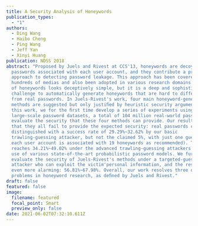 ```yaml
---
title: A Security Analysis of Honeywords
publication_types:
  - "1"
authors:
  - Ding Wang
  - Haibo Cheng
  - Ping Wang
  - Jeff Yan
  - Xinyi Huang
publication: NDSS 2018
abstract: "Proposed by Juels and Rivest at CCS'13, honeywords are decoy
  passwords associated with each user account, and they contribute a promising
  approach to detecting password leakage. This approach has been covered by
  hundreds of medias and also been adopted in various research domains. The idea
  of honeywords looks deceptively simple, but it is a deep and sophisticated
  challenge to automatically generate honeywords that are hard to differentiate
  from real passwords. In Juels-Rivest's work, four main honeyword-generation
  methods are suggested but only justiﬁed by heuristic security arguments. In
  this work, we for the ﬁrst time develop a series of experiments using 10
  large-scale password datasets, a total of 104 million real-world passwords, to
  evaluate the security that these four methods can provide. Our results reveal
  that they all fail to provide the expected security: real passwords can be
  distinguished with a success rate of 29.29%~32.62% by our basic
  trawling-guessing attacker, but not the claimed 5%, with just one guess (when
  each user account is associated with 19 honeywords as recommended). This ﬁgure
  reaches 34.21%~49.02% under the advanced trawling-guessing attackers who make
  use of various state-of-the-art probabilistic password models. We further
  evaluate the security of Juels-Rivest's methods under a targeted-guessing
  attacker who can exploit the victim'personal information, and the results are
  even more alarming: 56.81%~67.98%. Overall, our work resolves three open
  problems in honeyword research, as deﬁned by Juels and Rivest."
draft: false
featured: false
image:
  filename: featured
  focal_point: Smart
  preview_only: false
date: 2021-06-02T07:32:10.611Z
---
```

